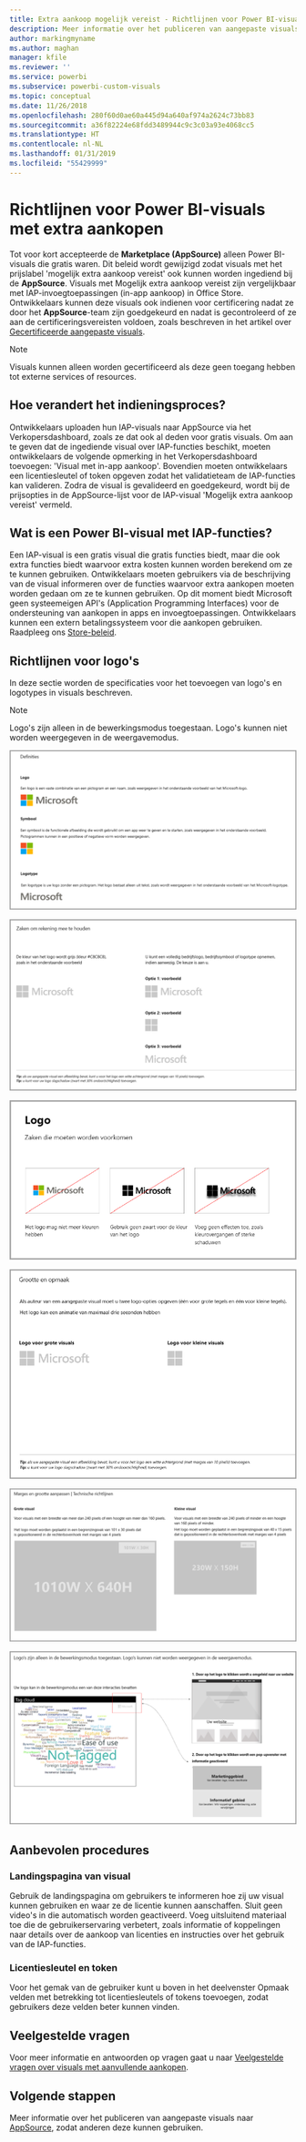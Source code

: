 ```yaml
---
title: Extra aankoop mogelijk vereist - Richtlijnen voor Power BI-visuals
description: Meer informatie over het publiceren van aangepaste visuals naar AppSource, zodat anderen deze na aanschaf kunnen gebruiken.
author: markingmyname
ms.author: maghan
manager: kfile
ms.reviewer: ''
ms.service: powerbi
ms.subservice: powerbi-custom-visuals
ms.topic: conceptual
ms.date: 11/26/2018
ms.openlocfilehash: 280f60d0ae60a445d94a640af974a2624c73bb83
ms.sourcegitcommit: a36f82224e68fdd3489944c9c3c03a93e4068cc5
ms.translationtype: HT
ms.contentlocale: nl-NL
ms.lasthandoff: 01/31/2019
ms.locfileid: "55429999"
---
```

# <a name="guidelines-for-power-bi-visuals-with-additional-purchases"></a>Richtlijnen voor Power BI-visuals met extra aankopen

Tot voor kort accepteerde de **Marketplace (AppSource)** alleen Power BI-visuals die gratis waren. Dit beleid wordt gewijzigd zodat visuals met het prijslabel 'mogelijk extra aankoop vereist' ook kunnen worden ingediend bij de **AppSource**. Visuals met Mogelijk extra aankoop vereist zijn vergelijkbaar met IAP-invoegtoepassingen (in-app aankoop) in Office Store. Ontwikkelaars kunnen deze visuals ook indienen voor certificering nadat ze door het **AppSource**-team zijn goedgekeurd en nadat is gecontroleerd of ze aan de certificeringsvereisten voldoen, zoals beschreven in het artikel over [Gecertificeerde aangepaste visuals](../power-bi-custom-visuals-certified.md).

> [!Note]
> Visuals kunnen alleen worden gecertificeerd als deze geen toegang hebben tot externe services of resources.

## <a name="whats-changing-in-the-submission-process"></a>Hoe verandert het indieningsproces?

Ontwikkelaars uploaden hun IAP-visuals naar AppSource via het Verkopersdashboard, zoals ze dat ook al deden voor gratis visuals. Om aan te geven dat de ingediende visual over IAP-functies beschikt, moeten ontwikkelaars de volgende opmerking in het Verkopersdashboard toevoegen: 'Visual met in-app aankoop'. Bovendien moeten ontwikkelaars een licentiesleutel of token opgeven zodat het validatieteam de IAP-functies kan valideren. Zodra de visual is gevalideerd en goedgekeurd, wordt bij de prijsopties in de AppSource-lijst voor de IAP-visual 'Mogelijk extra aankoop vereist' vermeld.

## <a name="what-is-a-power-bi-visual-with-iap-features"></a>Wat is een Power BI-visual met IAP-functies?

Een IAP-visual is een gratis visual die gratis functies biedt, maar die ook extra functies biedt waarvoor extra kosten kunnen worden berekend om ze te kunnen gebruiken. Ontwikkelaars moeten gebruikers via de beschrijving van de visual informeren over de functies waarvoor extra aankopen moeten worden gedaan om ze te kunnen gebruiken. Op dit moment biedt Microsoft geen systeemeigen API's (Application Programming Interfaces) voor de ondersteuning van aankopen in apps en invoegtoepassingen. Ontwikkelaars kunnen een extern betalingssysteem voor die aankopen gebruiken. Raadpleeg ons [Store-beleid](https://docs.microsoft.com/office/dev/store/validation-policies#2-apps-or-add-ins-can-display-certain-ads).

## <a name="logo-guidelines"></a>Richtlijnen voor logo's

In deze sectie worden de specificaties voor het toevoegen van logo's en logotypes in visuals beschreven.

> [!NOTE]
> Logo's zijn alleen in de bewerkingsmodus toegestaan. Logo's kunnen niet worden weergegeven in de weergavemodus.

![definities](media/office-store-in-app-purchase-visual-guidelines/definitions.png)

![dingen-om-te-bewaren](media/office-store-in-app-purchase-visual-guidelines/things-to-keep-in-mind.png)

![dingen-om-te](media/office-store-in-app-purchase-visual-guidelines/things-to-avoid.png)

![grootte-en-formaat ](media/office-store-in-app-purchase-visual-guidelines/size-and-format.png)

![marges-en](media/office-store-in-app-purchase-visual-guidelines/margins-and-sizes.png)

![bewerkingsmodus](media/office-store-in-app-purchase-visual-guidelines/logos-in-edit-mode.png)

## <a name="best-practices"></a>Aanbevolen procedures

### <a name="visual-landing-page"></a>Landingspagina van visual

Gebruik de landingspagina om gebruikers te informeren hoe zij uw visual kunnen gebruiken en waar ze de licentie kunnen aanschaffen. Sluit geen video's in die automatisch worden geactiveerd. Voeg uitsluitend materiaal toe die de gebruikerservaring verbetert, zoals informatie of koppelingen naar details over de aankoop van licenties en instructies over het gebruik van de IAP-functies.

### <a name="license-key-and-token"></a>Licentiesleutel en token

Voor het gemak van de gebruiker kunt u boven in het deelvenster Opmaak velden met betrekking tot licentiesleutels of tokens toevoegen, zodat gebruikers deze velden beter kunnen vinden.

## <a name="faq"></a>Veelgestelde vragen

Voor meer informatie en antwoorden op vragen gaat u naar [Veelgestelde vragen over visuals met aanvullende aankopen](https://docs.microsoft.com/power-bi/power-bi-custom-visuals-faq#visuals-with-additional-purchases).

## <a name="next-steps"></a>Volgende stappen

Meer informatie over het publiceren van aangepaste visuals naar [AppSource](office-store.md), zodat anderen deze kunnen gebruiken.
